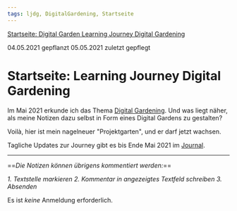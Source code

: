 ```yaml
---
tags: ljdg, DigitalGardening, Startseite
---
```


[Startseite: Digital Garden Learning Journey Digital Gardening](https://hackmd.io/@holger-moller/learning-journey-digital-gardening-toc/)

04.05.2021 gepflanzt
05.05.2021 zuletzt gepflegt

# Startseite: Learning Journey Digital Gardening

Im Mai 2021 erkunde ich das Thema [Digital Gardening](/5z6knMzqQhiOOjfQ-_xj_w). Und was liegt näher, als meine Notizen dazu selbst in Form eines Digital Gardens zu gestalten?

Voilà, hier ist mein nagelneuer "Projektgarten", und er darf jetzt wachsen.

Tagliche Updates zur Journey gibt es bis Ende Mai 2021 im [Journal](/5ICLdzWqRq-rrzD0l2TRVA).

---

==*Die Notizen können übrigens kommentiert werden:*==

*1. Textstelle markieren
2. Kommentar in angezeigtes Textfeld schreiben
3. Absenden*

Es ist *keine* Anmeldung erforderlich.